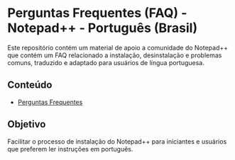 # Perguntas Frequentes (FAQ) - Notepad++ - Português (Brasil)
Este repositório contém um material de apoio a comunidade do Notepad++ que contém um FAQ relacionado a instalação, desinstalação e problemas comuns, traduzido e adaptado para usuários de língua portuguesa.

## Conteúdo

- [Perguntas Frequentes](perguntas-frequentes.pdf)

## Objetivo

Facilitar o processo de instalação do Notepad++ para iniciantes e usuários que preferem ler instruções em português.
